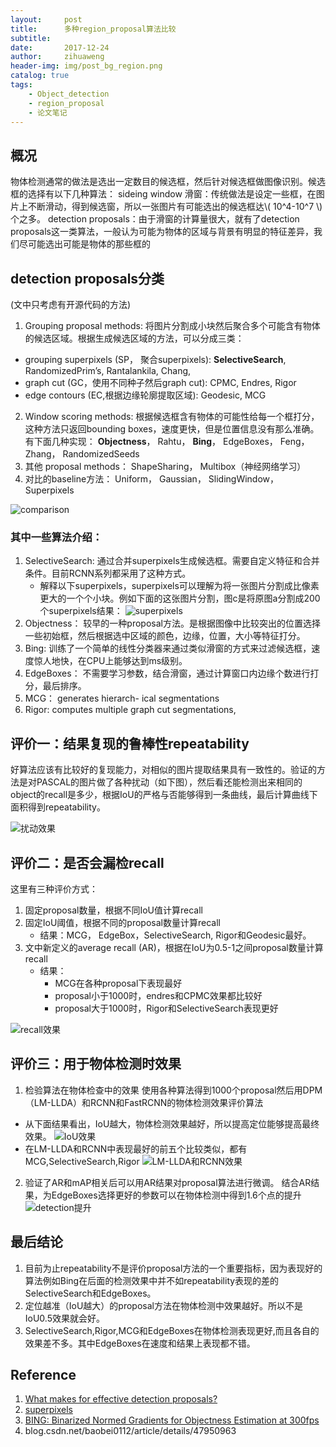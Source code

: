 ```yaml
---
layout:     post
title:      多种region_proposal算法比较
subtitle:   
date:       2017-12-24
author:     zihuaweng
header-img: img/post_bg_region.png
catalog: true
tags:
    - Object_detection
    - region_proposal
    - 论文笔记
---
```


## 概况
物体检测通常的做法是选出一定数目的候选框，然后针对候选框做图像识别。候选框的选择有以下几种算法：
sideing window 滑窗：传统做法是设定一些框，在图片上不断滑动，得到候选窗，所以一张图片有可能选出的候选框达\\( 10^4-10^7 \\)个之多。
detection proposals：由于滑窗的计算量很大，就有了detection proposals这一类算法，一般认为可能为物体的区域与背景有明显的特征差异，我们尽可能选出可能是物体的那些框的

## detection proposals分类 
(文中只考虑有开源代码的方法)
1. Grouping proposal methods: 将图片分割成小块然后聚合多个可能含有物体的候选区域。根据生成候选区域的方法，可以分成三类： 
- grouping superpixels (SP， 聚合superpixels): **SelectiveSearch**, RandomizedPrim’s, Rantalankila, Chang, 
- graph cut (GC，使用不同种子然后graph cut): CPMC, Endres, Rigor
- edge contours (EC,根据边缘轮廓提取区域): Geodesic, MCG
2. Window  scoring methods: 根据候选框含有物体的可能性给每一个框打分，这种方法只返回bounding boxes，速度更快，但是位置信息没有那么准确。有下面几种实现：
**Objectness**， Rahtu， **Bing**， EdgeBoxes， Feng， Zhang， RandomizedSeeds
3. 其他 proposal methods：
ShapeSharing， Multibox（神经网络学习）
4. 对比的baseline方法：
Uniform， Gaussian， SlidingWindow， Superpixels

![comparison](http://zihuaweng.github.io/post_images/region_proposal/comparison.png)

### 其中一些算法介绍：
1. SelectiveSearch: 通过合并superpixels生成候选框。需要自定义特征和合并条件。目前RCNN系列都采用了这种方式。
    - 解释以下superpixels，superpixels可以理解为将一张图片分割成比像素更大的一个个小块。例如下面的这张图片分割，图c是将原图a分割成200个superpixels结果：
    ![superpixels](http://zihuaweng.github.io/post_images/region_proposal/superpixels.png)
2. Objectness： 较早的一种proposal方法。是根据图像中比较突出的位置选择一些初始框，然后根据选中区域的颜色，边缘，位置，大小等特征打分。
3. Bing: 训练了一个简单的线性分类器来通过类似滑窗的方式来过滤候选框，速度惊人地快，在CPU上能够达到ms级别。
4. EdgeBoxes： 不需要学习参数，结合滑窗，通过计算窗口内边缘个数进行打分，最后排序。
5. MCG： generates hierarch-
ical segmentations
6. Rigor: computes
multiple graph cut segmentations,

   
## 评价一：结果复现的鲁棒性repeatability
好算法应该有比较好的复现能力，对相似的图片提取结果具有一致性的。验证的方法是对PASCAL的图片做了各种扰动（如下图），然后看还能检测出来相同的object的recall是多少，根据IoU的严格与否能够得到一条曲线，最后计算曲线下面积得到repeatability。

![扰动效果](http://zihuaweng.github.io/post_images/region_proposal/change_image.png)

## 评价二：是否会漏检recall
这里有三种评价方式：
1. 固定proposal数量，根据不同IoU值计算recall
2. 固定IoU阈值，根据不同的proposal数量计算recall
    - 结果：MCG， EdgeBox，SelectiveSearch, Rigor和Geodesic最好。
3. 文中新定义的average recall (AR)，根据在IoU为0.5-1之间proposal数量计算recall
    - 结果：
        - MCG在各种proposal下表现最好
        - proposal小于1000时，endres和CPMC效果都比较好
        - proposal大于1000时，Rigor和SelectiveSearch表现更好

![recall效果](http://zihuaweng.github.io/post_images/region_proposal/ap_result.png)

## 评价三：用于物体检测时效果
1. 检验算法在物体检查中的效果 
使用各种算法得到1000个proposal然后用DPM（LM-LLDA）和RCNN和FastRCNN的物体检测效果评价算法
- 从下面结果看出，IoU越大，物体检测效果越好，所以提高定位能够提高最终效果。
![IoU效果](http://zihuaweng.github.io/post_images/region_proposal/iou_gt.png)
- 在LM-LLDA和RCNN中表现最好的前五个比较类似，都有MCG,SelectiveSearch,Rigor
![LM-LLDA和RCNN效果](http://zihuaweng.github.io/post_images/region_proposal/detection_result.png)
2. 验证了AR和mAP相关后可以用AR结果对proposal算法进行微调。
结合AR结果，为EdgeBoxes选择更好的参数可以在物体检测中得到1.6个点的提升
![detection提升](http://zihuaweng.github.io/post_images/region_proposal/edgeboxes.png)
## 最后结论
1. 目前为止repeatability不是评价proposal方法的一个重要指标，因为表现好的算法例如Bing在后面的检测效果中并不如repeatability表现的差的SelectiveSearch和EdgeBoxes。
2. 定位越准（IoU越大）的proposal方法在物体检测中效果越好。所以不是IoU0.5效果就会好。
3. SelectiveSearch,Rigor,MCG和EdgeBoxes在物体检测表现更好,而且各自的效果差不多。其中EdgeBoxes在速度和结果上表现都不错。

## Reference
1. [What makes for effective detection proposals?](https://arxiv.org/abs/1502.05082)
2. [superpixels](http://ttic.uchicago.edu/~xren/research/superpixel)
3. [BING: Binarized Normed Gradients for Objectness Estimation at 300fps](http://ieeexplore.ieee.org/document/6909816/)
4. blog.csdn.net/baobei0112/article/details/47950963


